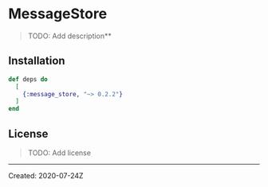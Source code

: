 # MessageStore

> TODO: Add description**


## Installation

```elixir
def deps do
  [
    {:message_store, "~> 0.2.2"}
  ]
end
```

## License

> TODO: Add license

----
Created:  2020-07-24Z
